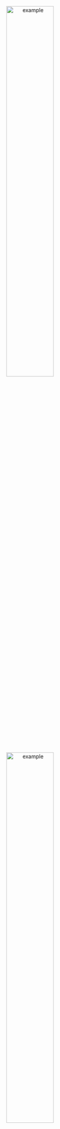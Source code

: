 <p align="center">
  <img src = "https://user-images.githubusercontent.com/94063261/186920649-0c739a4b-a53b-4bb9-b527-f683ae1564a5.png" alt = "example" width="50%" height="50%">
</p>

<p align="center">
  <img src = "https://user-images.githubusercontent.com/94063261/186920655-5ca91a61-c769-45d2-8e74-00eb50bdfee7.png" alt = "example" width="50%" height="50%">
</p>
